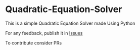 # Quadratic-Equation-Solver
This is a simple Quadratic Equation Solver made Using Python 

For any feedback, publish it in [Issues](https://github.com/python-apps/Quadratic-Equation-Solver/issues)

To contribute consider PRs
